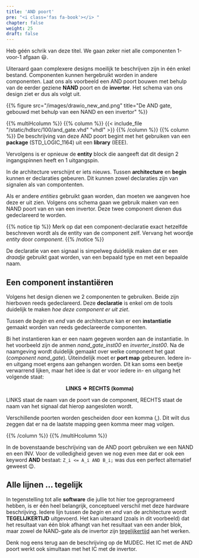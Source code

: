```yaml
---
title: 'AND poort'
pre: "<i class='fas fa-book'></i> "
chapter: false
weight: 25
draft: false
---
```


Heb géén schrik van deze titel. We gaan zeker niet alle componenten 1-voor-1 afgaan :smiley:.

Uiteraard gaan complexere designs moeilijk te beschrijven zijn in één enkel bestand. Componenten kunnen hergebruikt worden in andere componenten. Laat ons als voorbeeld een AND poort bouwen met behulp van de eerder geziene **NAND** poort en de **invertor**. Het schema van ons design ziet er dus als volgt uit.

{{% figure src="/images/drawio_new_and.png" title="De AND gate, gebouwd met behulp van een NAND en een invertor"  %}}

{{% multiHcolumn %}}
{{% column %}}
{{< include_file "/static/hdlsrc/100/and_gate.vhd" "vhdl" >}}
{{% /column %}}
{{% column %}}
De beschrijving van deze AND poort begint met het gebruiken van een **package** (STD_LOGIC_1164) uit een **library** (IEEE).

Vervolgens is er opnieuw de **entity** block die aangeeft dat dit design 2 ingangspinnen heeft en 1 uitgangspin.

In de architecture verschijnt er iets nieuws. Tussen **architecture** en **begin** kunnen er declaraties gebeuren. Dit kunnen zowel declaraties zijn van signalen als van compontenten.

Als er andere *entities* gebruikt gaan worden, dan moeten we aangeven hoe deze er uit zien. Volgens ons schema gaan we gebruik maken van een NAND poort van en van een invertor. Deze twee component dienen dus gedeclareerd te worden.

{{% notice tip %}}
Merk op dat een component-declaratie exact hetzelfde beschreven wordt als de entity van de component zelf. Vervang het woordje *entity* door *component*.
{{% /notice %}}


De declaratie van een signaal is simpelweg duidelijk maken dat er een *draadje* gebruikt gaat worden, van een bepaald type en met een bepaalde naam.


## Een component instantiëren

Volgens het design dienen we 2 componenten te gebruiken. Beide zijn hierboven reeds gedeclareerd. Deze **declaratie** is enkel om de tools duidelijk te maken *hoe deze component er uit ziet*. 

Tussen de *begin* en *end* van de architecture kan er een **instantiatie** gemaakt worden van reeds gedeclareerde componenten.

Bi het instantieren kan er een naam gegeven worden aan de instantiatie. In het voorbeeld zijn de anmen *nand_gate_inst00* en *inverter_inst00*. Na de naamgeving wordt duidelijk gemaakt over welke component het gaat (*component nand_gate*). Uiteindelijk moet er **port map** gebeuren. Iedere in- en uitgang moet ergens aan gehangen worden. Dit kan soms een beetje verwarrend lijken, maar het idee is dat er voor iedere in- en uitgang het volgende staat:
<center><b>LINKS => RECHTS (komma)</b></center>

LINKS staat de naam van de poort van de component, RECHTS staat de naam van het signaal dat hierop aangesloten wordt.

Verschillende poorten worden gescheiden door een komma (,). Dit wilt dus zeggen dat er na de laatste mapping geen komma meer mag volgen.

{{% /column %}}
{{% /multiHcolumn %}}

In de bovenstaande beschrijving van de AND poort gebruiken we een NAND en een INV. Voor de volledigheid geven we nog even mee dat er ook een keyword **AND** bestaat: ```Z_i <= A_i AND B_i;``` was dus een perfect alternatief geweest :wink:.

## Alle lijnen ... tegelijk

In tegenstelling tot alle **software** die jullie tot hier toe geprogrameerd hebben, is er één heel belangrijk, conceptueel verschil met deze hardware beschrijving. Iedere lijn tussen de *begin* en *end* van de architecture wordt **TEGELIJKERTIJD** uitgevoerd. Het kan uiteraard (zoals in dit voorbeeld) dat het resultaat van één blok afhangt van het resultaat van een ander blok, maar zowel de NAND-gate als de invertor zijn <u>tegelijkertijd</u> aan het werken.

Denk nog eens terug aan de beschrijving op de MUDEC. Het IC met de AND poort werkt ook simultaan met het IC met de invertor.